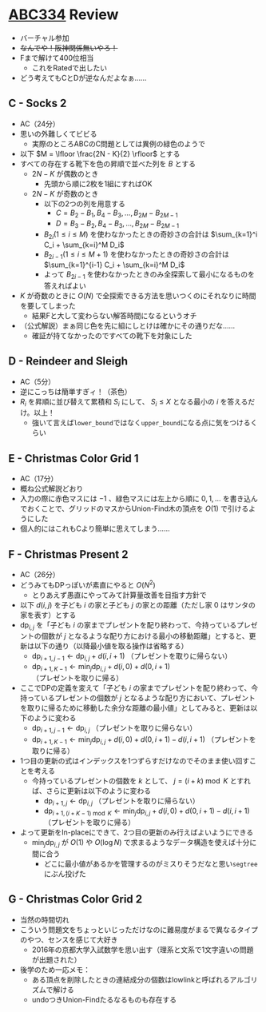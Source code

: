 # [ABC334](https://atcoder.jp/contests/abc334) Review
- バーチャル参加
- ~~なんでや！阪神関係無いやろ！~~
- Fまで解けて400位相当
  - これをRatedで出したい
- どう考えてもCとDが逆なんだよなぁ……

## C - Socks 2
- AC（24分）
- 思いの外難しくてビビる
  - 実際のところABCのC問題としては異例の緑色のようで
- 以下 $M = \lfloor \frac{2N - K}{2} \rfloor$ とする
- すべての存在する靴下を色の昇順で並べた列を $B$ とする
  - $2N - K$ が偶数のとき
    - 先頭から順に2枚を1組にすればOK
  - $2N - K$ が奇数のとき
    - 以下の2つの列を用意する
      - $C = B_2 - B_1, B_4 - B_3, \dots, B_{2M} - B_{2M-1}$
      - $D = B_3 - B_2, B_4 - B_3, \dots, B_{2M} - B_{2M-1}$
    - $B_{2i} (1 \leq i \leq M)$ を使わなかったときの奇妙さの合計は $\sum_{k=1}^i C_i + \sum_{k=i}^M D_i$
    - $B_{2i-1} (1 \leq i \leq M+1)$ を使わなかったときの奇妙さの合計は $\sum_{k=1}^{i-1} C_i + \sum_{k=i}^M D_i$
    - よって $B_{2i-1}$ を使わなかったときのみ全探索して最小になるものを答えればよい
- $K$ が奇数のときに $O(N)$ で全探索できる方法を思いつくのにそれなりに時間を要してしまった
  - 結果Fと大して変わらない解答時間になるというオチ
- （公式解説）まぁ同じ色を先に組にしとけは確かにその通りだな……
  - 確証が持てなかったのですべての靴下を対象にした

## D - Reindeer and Sleigh
- AC（5分）
- 逆にこっちは簡単すぎィ！（茶色）
- $R_i$ を昇順に並び替えて累積和 $S_i$ にして、 $S_i \leq X$ となる最小の $i$ を答えるだけ。以上！
  - 強いて言えば`lower_bound`ではなく`upper_bound`になる点に気をつけるくらい

## E - Christmas Color Grid 1
- AC（17分）
- 概ね公式解説どおり
- 入力の際に赤色マスには $-1$ 、緑色マスには左上から順に $0, 1, \dots$ を書き込んでおくことで、グリッドのマスからUnion-Find木の頂点を $O(1)$ で引けるようにした
- 個人的にはこれもCより簡単に思えてしまう……

## F - Christmas Present 2
- AC（26分）
- どうみてもDPっぽいが素直にやると $O(N^2)$
  - とりあえず愚直にやってみて計算量改善を目指す方針で
- 以下 $d(i, j)$ を子ども $i$ の家と子ども $j$ の家との距離（ただし家 $0$ はサンタの家を表す）とする
- $\mathrm{dp}_{i,j}$ を「子ども $i$ の家までプレゼントを配り終わって、今持っているプレゼントの個数が $j$ となるような配り方における最小の移動距離」とすると、更新は以下の通り（以降最小値を取る操作は省略する）
  - $\mathrm{dp}_{i+1,j-1} \gets \mathrm{dp}_{i,j} + d(i, i+1)$ （プレゼントを取りに帰らない）
  - $\mathrm{dp}_{i+1,K-1} \gets \min_j \mathrm{dp}_{i,j} + d(i, 0) + d(0, i+1)$ （プレゼントを取りに帰る）
- ここでDPの定義を変えて「子ども $i$ の家までプレゼントを配り終わって、今持っているプレゼントの個数が $j$ となるような配り方において、プレゼントを取りに帰るために移動した余分な距離の最小値」としてみると、更新は以下のように変わる
  - $\mathrm{dp}_{i+1,j-1} \gets \mathrm{dp}_{i,j}$ （プレゼントを取りに帰らない）
  - $\mathrm{dp}_{i+1,K-1} \gets \min_j \mathrm{dp}_{i,j} + d(i, 0) + d(0, i+1) - d(i, i+1)$ （プレゼントを取りに帰る）
- 1つ目の更新の式はインデックスを1つずらすだけなのでそのまま使い回すことを考える
  - 今持っているプレゼントの個数を $k$ として、 $j = (i + k) \bmod K$ とすれば、さらに更新は以下のように変わる
    - $\mathrm{dp}_{i+1,j} \gets \mathrm{dp}_{i,j}$ （プレゼントを取りに帰らない）
    - $\mathrm{dp}_{i+1,(i+K-1) \bmod K} \gets \min_j \mathrm{dp}_{i,j} + d(i, 0) + d(0, i+1) - d(i, i+1)$ （プレゼントを取りに帰る）
- よって更新をIn-placeにできて、2つ目の更新のみ行えばよいようにできる
  - $\min_j \mathrm{dp}_{i,j}$ が $O(1)$ や $O(\log N)$ で求まるようなデータ構造を使えば十分に間に合う
    - どこに最小値があるかを管理するのがミスりそうだなと思い`segtree`にぶん投げた

## G - Christmas Color Grid 2
- 当然の時間切れ
- こういう問題文をちょっといじっただけなのに難易度がまるで異なるタイプのやつ、センスを感じて大好き
  - 2016年の京都大学入試数学を思い出す（理系と文系で1文字違いの問題が出題された）
- 後学のため一応メモ：
  - ある頂点を削除したときの連結成分の個数はlowlinkと呼ばれるアルゴリズムで解ける
  - undoつきUnion-Findたるなるものも存在する
